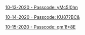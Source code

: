 [10-13-2020 - Passcode: yMc5!0hn](https://zoom.us/rec/share/xmOtLT9LcA8ggefYB1Ha9gI-j8vD2ObIDJ37ra9X15ULIJZI6HAo5QD7jFnlamcp.Nt_AQq6VHIuvpmHF)

[10-14-2020 - Passcode: KU87?BC&](https://zoom.us/rec/share/6UF1tPtnP8mH9jNmeeWkca9wQk85VtTlrKGmFdQJ03vtSPrSV2cbTqenhTePxi1z.WHqEKywEo1-iRCKB)

[10-15-2020 - Passcode: qm.1!+8E](https://zoom.us/rec/share/lYkXF8lslOQGxkpMJyCYkKxFl88CtQniXgSuWLV0zCYEIJzNCyL0HmSOcP0C27hW.Kbqtx7xVwuEfdoCI )